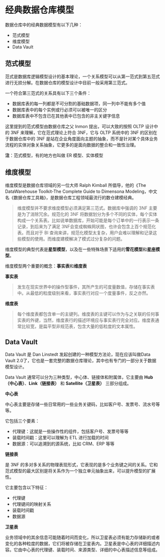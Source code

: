 # 经典数据仓库模型

数据仓库中的经典数据模型有以下几种：

- 范式模型
- 维度模型
- Data Vault

## 范式模型

范式是数据库逻辑模型设计的基本理论，一个关系模型可以从第一范式到第五范式进行无损分解。在数据仓库的模型设计中目前一般采用第三范式。

一个符合第三范式的关系具有以下三个条件：
- 数据库表的每一列都是不可分割的基础数据项，同一列中不能有多个值
- 数据库表中的每个实例或行必须可以被唯一的区分
- 数据库表中不包含已在其他表中已包含的非主关键字信息

这里提到的范式模型由数据仓库之父 Inmon 提出，可以大致的按照 OLTP 设计中的 3NF 来理解，它在范式理论上符合 3NF，它与 OLTP 系统中的 3NF 的区别在于数据仓库中的 3NF 是站在企业角度面向主题的抽象，而不是针对某个具体业务流程的实体对象关系抽象，它更多的是面向数据的整合和一致性治理。

**注**：范式模型，有的地方也叫做 ER 模型、实体模型

## 维度模型

维度模型是数据仓库领域的另一位大师 Ralph Kimball 所倡导，他的《The DataWarehouse Toolkit-The Complete Guide to Dimensona Modeling，中文名《数据仓库工具箱》，是数据仓库工程领域最流行的数仓建模经典。

> 维度模型并不要求维度模型必须满足第三范式。数据库中强调的 3NF 主要是为了消除冗余。规范化的 3NF 将数据划分为多个不同的实体，每个实体构成一个关系表。比如说单数据库，开始可能是每个订单中的一行表示一条记录，到后来为了满足 3NF会变成蜘蛛网状图，也许会包含上百个规范化表。而且对于 BI 查询来讲，规范化模型太复杂，用户会难以理解和记录这些模型的使用。而维度建模解决了模式过分复杂的问题。

维度模型的典型代表是**星型模型**，以及在一些特殊场景下适用的**雪花模型**和**星座模型**。

维度模型两个重要的概念：**事实表**和**维度表**

**事实表**

> 发生在现实世界中的操作型事件，其所产生的可度量数值，存储在事实表中。从最低的粒度级别来看，事实表行对应一个度量事件，反之亦然。

**维度表**

> 每个维度表都包含单一的主键列。维度表的主键可以作为与之关联的任何事实表的外键，当然，维度表行的描述环境应与事实表行完全对应。维度表通常比较宽，是扁平型非规范表，包含大量的低粒度的文本属性。

## Data Vault

Data Vault 是 Dan Linstedt 发起创建的一种模型方法论，现在应该叫做Data Vault 2.0了，它也是一套完整的数据仓库理论，其中也有专门的一部分关于数据模型设计。

Data Vault 通常可以分为三种类型，中心体、链接体和附属体，它主要由 **Hub（中心表）**、**Link（链接表）** 和 **Satellite（卫星表）** 三部分组成。

**中心表**

中心表主要是存储一些日常用的一些业务关键码，比如客户号、发票号、流水号等等。

它包括三个要素：
- 代理键：这就是一些操作性的组件，包括客户号、发票号等等
- 装载时间戳：这里可以理解为 ETL 进行加载的时间
- 数据源：可以追溯到的源系统，比如 CRM、ERP 等等

**链接表**

是 3NF 的多对多关系的物理表现形式，它表现的是多个业务键之间的关系。它和范式模型的最大区别是将关系作为一个独立单元抽象出来，可以提升模型的扩展性。

它主要包含以下特征：
- 代理键
- 代理键间的映射关系
- 装载时间戳
- 数据源

**卫星表**

业务领域中的其余信息可能随着时间而变化，所以卫星表必须有能力存储新的或者变化的各种粒度的数据，它们将被存储在卫星表内。卫星表是中心表的详细描述内容。它由中心表的代理键、装载时间、来源类型、详细的中心表描述信息等组成。